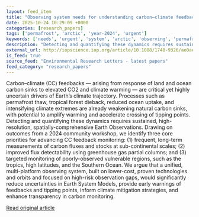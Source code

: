 ```yaml
---
layout: feed_item
title: "Observing system needs for understanding carbon–climate feedbacks"
date: 2025-10-24 10:29:09 +0000
categories: [research_papers]
tags: ['permafrost', 'arctic', 'year-2024', 'urgent']
keywords: ['needs', 'urgent', 'system', 'arctic', 'observing', 'permafrost', 'year-2024']
description: "Detecting and quantifying these dynamics requires sustained, high-resolution, spatially-comprehensive Earth Observations"
external_url: http://iopscience.iop.org/article/10.1088/1748-9326/ae0ae8
is_feed: true
source_feed: "Environmental Research Letters - latest papers"
feed_category: "research_papers"
---
```


Carbon–climate (CC) feedbacks — arising from response of land and ocean carbon sinks to elevated CO2 and climate warming — are critical yet highly uncertain drivers of Earth’s climate trajectory. Processes such as permafrost thaw, tropical forest dieback, reduced ocean uptake, and intensifying climate extremes are already weakening natural carbon sinks, with potential to amplify warming and accelerate crossing of tipping points. Detecting and quantifying these dynamics requires sustained, high-resolution, spatially-comprehensive Earth Observations. Drawing on outcomes from a 2024 community workshop, we identify three core priorities for advancing CC feedback monitoring: (1) frequent, long-term measurements of carbon fluxes and stocks at sub-continental scales; (2) improved flux detectability using greenhouse gas partial columns; and (3) targeted monitoring of poorly-observed vulnerable regions, such as the tropics, high latitudes, and the Southern Ocean. We argue that a unified, multi-platform observing system, built on lower-cost, proven technologies and orbits and focused on high-risk observation gaps, would significantly reduce uncertainties in Earth System Models, provide early warnings of feedbacks and tipping points, inform climate mitigation strategies, and enhance transparency in carbon monitoring.

[Read original article](http://iopscience.iop.org/article/10.1088/1748-9326/ae0ae8)
